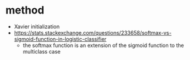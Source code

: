 # method

* Xavier initialization
* https://stats.stackexchange.com/questions/233658/softmax-vs-sigmoid-function-in-logistic-classifier
  * the softmax function is an extension of the sigmoid function to the multiclass case
